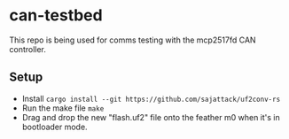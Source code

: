 # can-testbed

This repo is being used for comms testing with the mcp2517fd CAN controller.

## Setup

* Install `cargo install --git https://github.com/sajattack/uf2conv-rs`
* Run the make file `make`
* Drag and drop the new "flash.uf2" file onto the feather m0 when it's in bootloader mode.